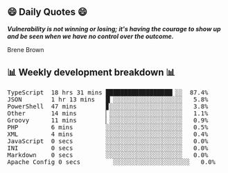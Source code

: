 ## 😄 Daily Quotes 😄

_**Vulnerability is not winning or losing; it's having the courage to show up and be seen when we have no control over the outcome.**_

Brene Brown



## 📊 Weekly development breakdown 📊

<pre>TypeScript  18 hrs 31 mins ██████████████████▎░░  87.4%
JSON        1 hr 13 mins   █▏░░░░░░░░░░░░░░░░░░░   5.8%
PowerShell  47 mins        ▊░░░░░░░░░░░░░░░░░░░░   3.8%
Other       14 mins        ▏░░░░░░░░░░░░░░░░░░░░   1.1%
Groovy      11 mins        ▏░░░░░░░░░░░░░░░░░░░░   0.9%
PHP         6 mins         ░░░░░░░░░░░░░░░░░░░░░   0.5%
XML         4 mins         ░░░░░░░░░░░░░░░░░░░░░   0.4%
JavaScript  0 secs         ░░░░░░░░░░░░░░░░░░░░░   0.0%
INI         0 secs         ░░░░░░░░░░░░░░░░░░░░░   0.0%
Markdown    0 secs         ░░░░░░░░░░░░░░░░░░░░░   0.0%
Apache Config 0 secs         ░░░░░░░░░░░░░░░░░░░░░   0.0%</pre>